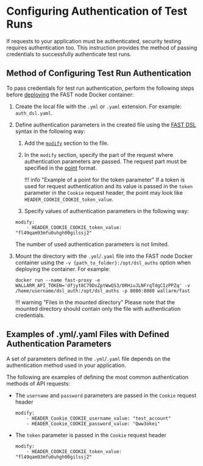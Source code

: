 # Configuring Authentication of Test Runs

If requests to your application must be authenticated, security testing requires authentication too. This instruction provides the method of passing credentials to successfully authenticate test runs.

## Method of Configuring Test Run Authentication

To pass credentials for test run authentication, perform the following steps before [deploying](../qsg/deployment.md#4-deploy-the-fast-node-docker-container) the FAST node Docker container:

1. Create the local file with the `.yml` or `.yaml` extension. For example: `auth_dsl.yaml`.
2. Define authentication parameters in the created file using the [FAST DSL](../dsl/intro.md) syntax in the following way:
    1. Add the [`modify`](../dsl/phase-modify.md) section to the file.
    2. In the `modify` section, specify the part of the request where authentication parameters are passed. The request part must be specified in the [point](../dsl/points/basics.md) format.

        !!! info "Example of a point for the token parameter"
            If a token is used for request authentication and its value is passed in the `token` parameter in the `Cookie` request header, the point may look like `HEADER_COOKIE_COOKIE_token_value`.
    
    3. Specify values of authentication parameters in the following way:
    ```
    modify:
        - HEADER_COOKIE_COOKIE_token_value:  "fl49qam93mfu0uhgh00gilssj2"
    ```

    The number of used authentication parameters is not limited.
3. Mount the directory with the `.yml`/`.yaml` file into the FAST node Docker container using the `-v {path_to_folder}:/opt/dsl_auths` option when deploying the container. For example:
    ```
    docker run --name fast-proxy -e WALLARM_API_TOKEN='dfjyt8C79DxZptWwQS3/0RHiuJLNFrqTdgCIzPPZq' -v /home/username/dsl_auth:/opt/dsl_auths -p 8080:8080 wallarm/fast
    ```

    !!! warning "Files in the mounted directory"
        Please note that the mounted directory should contain only the file with authentication credentials.

## Examples of .yml/.yaml Files with Defined Authentication Parameters

A set of parameters defined in the `.yml`/`.yaml` file depends on the authentication method used in your application.

The following are examples of defining the most common authentication methods of API requests:

* The `username` and `password` parameters are passed in the `Cookie` request header

    ```
    modify:
        - HEADER_Cookie_COOKIE_username_value: "test_account"
        - HEADER_Cookie_COOKIE_password_value: "Qww3okei"
    ```

* The `token` parameter is passed in the `Cookie` request header

    ```
    modify:
        - HEADER_COOKIE_COOKIE_token_value: "fl49qam93mfu0uhgh00gilssj2"
    ```
